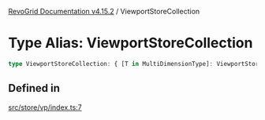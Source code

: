 [RevoGrid Documentation v4.15.2](README.md) / ViewportStoreCollection

# Type Alias: ViewportStoreCollection

```ts
type ViewportStoreCollection: { [T in MultiDimensionType]: ViewportStore };
```

## Defined in

[src/store/vp/index.ts:7](https://github.com/revolist/revogrid/blob/30cfedca97f5b42c948bd2668fa87c350d2411bd/src/store/vp/index.ts#L7)
